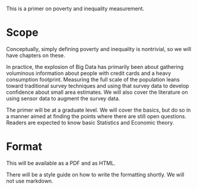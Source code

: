 This is a primer on poverty and inequality measurement.


Scope
=====

Conceptually, simply defining poverty and inequality is nontrivial, so we will have
chapters on these.

In practice, the explosion of Big Data has primarily been about gathering voluminous
information about people with credit cards and a heavy consumption footprint. Measuring
the full scale of the population leans toward traditional survey techniques and using
that survey data to develop confidence about small area estimates. We will also cover the
literature on using sensor data to augment the survey data.

The primer will be at a graduate level. We will cover the basics, but do so in a manner
aimed at finding the points where there are still open questions. Readers are expected to
know basic Statistics and Economic theory. 

Format
======

This will be available as a PDF and as HTML. 

There will be a style guide on how to write the formatting shortly. We will not use
markdown.
